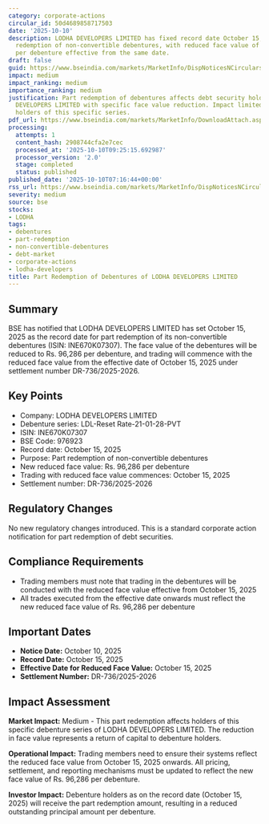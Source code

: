 ```yaml
---
category: corporate-actions
circular_id: 50d4689858717503
date: '2025-10-10'
description: LODHA DEVELOPERS LIMITED has fixed record date October 15, 2025 for part
  redemption of non-convertible debentures, with reduced face value of Rs. 96,286
  per debenture effective from the same date.
draft: false
guid: https://www.bseindia.com/markets/MarketInfo/DispNoticesNCirculars.aspx?Noticeid={F879C770-0AF4-4A2C-AD36-448A6D5CF4F7}&noticeno=20251010-6&dt=10/10/2025&icount=6&totcount=15&flag=0
impact: medium
impact_ranking: medium
importance_ranking: medium
justification: Part redemption of debentures affects debt security holders of LODHA
  DEVELOPERS LIMITED with specific face value reduction. Impact limited to debenture
  holders of this specific series.
pdf_url: https://www.bseindia.com/markets/MarketInfo/DownloadAttach.aspx?id=20251010-6&attachedId=
processing:
  attempts: 1
  content_hash: 2908744cfa2e7cec
  processed_at: '2025-10-10T09:25:15.692987'
  processor_version: '2.0'
  stage: completed
  status: published
published_date: '2025-10-10T07:16:44+00:00'
rss_url: https://www.bseindia.com/markets/MarketInfo/DispNoticesNCirculars.aspx?Noticeid={F879C770-0AF4-4A2C-AD36-448A6D5CF4F7}&noticeno=20251010-6&dt=10/10/2025&icount=6&totcount=15&flag=0
severity: medium
source: bse
stocks:
- LODHA
tags:
- debentures
- part-redemption
- non-convertible-debentures
- debt-market
- corporate-actions
- lodha-developers
title: Part Redemption of Debentures of LODHA DEVELOPERS LIMITED
---
```


## Summary

BSE has notified that LODHA DEVELOPERS LIMITED has set October 15, 2025 as the record date for part redemption of its non-convertible debentures (ISIN: INE670K07307). The face value of the debentures will be reduced to Rs. 96,286 per debenture, and trading will commence with the reduced face value from the effective date of October 15, 2025 under settlement number DR-736/2025-2026.

## Key Points

- Company: LODHA DEVELOPERS LIMITED
- Debenture series: LDL-Reset Rate-21-01-28-PVT
- ISIN: INE670K07307
- BSE Code: 976923
- Record date: October 15, 2025
- Purpose: Part redemption of non-convertible debentures
- New reduced face value: Rs. 96,286 per debenture
- Trading with reduced face value commences: October 15, 2025
- Settlement number: DR-736/2025-2026

## Regulatory Changes

No new regulatory changes introduced. This is a standard corporate action notification for part redemption of debt securities.

## Compliance Requirements

- Trading members must note that trading in the debentures will be conducted with the reduced face value effective from October 15, 2025
- All trades executed from the effective date onwards must reflect the new reduced face value of Rs. 96,286 per debenture

## Important Dates

- **Notice Date:** October 10, 2025
- **Record Date:** October 15, 2025
- **Effective Date for Reduced Face Value:** October 15, 2025
- **Settlement Number:** DR-736/2025-2026

## Impact Assessment

**Market Impact:** Medium - This part redemption affects holders of this specific debenture series of LODHA DEVELOPERS LIMITED. The reduction in face value represents a return of capital to debenture holders.

**Operational Impact:** Trading members need to ensure their systems reflect the reduced face value from October 15, 2025 onwards. All pricing, settlement, and reporting mechanisms must be updated to reflect the new face value of Rs. 96,286 per debenture.

**Investor Impact:** Debenture holders as on the record date (October 15, 2025) will receive the part redemption amount, resulting in a reduced outstanding principal amount per debenture.